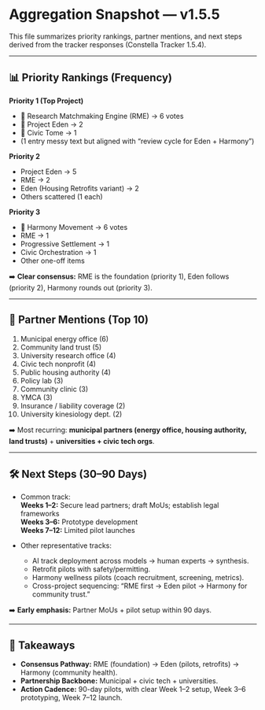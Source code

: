 # Aggregation Snapshot — v1.5.5

This file summarizes priority rankings, partner mentions, and next steps derived from the tracker responses (Constella Tracker 1.5.4).

---

## 📊 Priority Rankings (Frequency)

**Priority 1 (Top Project)**
- 🥇 Research Matchmaking Engine (RME) → 6 votes
- 🥈 Project Eden → 2
- 🥉 Civic Tome → 1
- (1 entry messy text but aligned with “review cycle for Eden + Harmony”)

**Priority 2**
- Project Eden → 5  
- RME → 2  
- Eden (Housing Retrofits variant) → 2  
- Others scattered (1 each)

**Priority 3**
- 🥇 Harmony Movement → 6 votes
- RME → 1  
- Progressive Settlement → 1  
- Civic Orchestration → 1  
- Other one-off items

➡️ **Clear consensus:** RME is the foundation (priority 1), Eden follows (priority 2), Harmony rounds out (priority 3).

---

## 👥 Partner Mentions (Top 10)

1. Municipal energy office (6)  
2. Community land trust (5)  
3. University research office (4)  
4. Civic tech nonprofit (4)  
5. Public housing authority (4)  
6. Policy lab (3)  
7. Community clinic (3)  
8. YMCA (3)  
9. Insurance / liability coverage (2)  
10. University kinesiology dept. (2)

➡️ Most recurring: **municipal partners (energy office, housing authority, land trusts)** + **universities + civic tech orgs**.

---

## 🛠️ Next Steps (30–90 Days)

- Common track:  
  **Weeks 1–2:** Secure lead partners; draft MoUs; establish legal frameworks  
  **Weeks 3–6:** Prototype development  
  **Weeks 7–12:** Limited pilot launches  

- Other representative tracks:  
  - AI track deployment across models → human experts → synthesis.  
  - Retrofit pilots with safety/permitting.  
  - Harmony wellness pilots (coach recruitment, screening, metrics).  
  - Cross-project sequencing: “RME first → Eden pilot → Harmony for community trust.”

➡️ **Early emphasis:** Partner MoUs + pilot setup within 90 days.

---

## 🔑 Takeaways

- **Consensus Pathway:** RME (foundation) → Eden (pilots, retrofits) → Harmony (community health).  
- **Partnership Backbone:** Municipal + civic tech + universities.  
- **Action Cadence:** 90-day pilots, with clear Week 1–2 setup, Week 3–6 prototyping, Week 7–12 launch.
